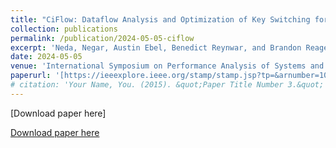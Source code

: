 ```yaml
---
title: "CiFlow: Dataflow Analysis and Optimization of Key Switching for Homomorphic Encryption"
collection: publications
permalink: /publication/2024-05-05-ciflow
excerpt: 'Neda, Negar, Austin Ebel, Benedict Reynwar, and Brandon Reagen. "CiFlow: Dataflow Analysis and Optimization of Key Switching for Homomorphic Encryption."'
date: 2024-05-05
venue: 'International Symposium on Performance Analysis of Systems and Software (ISPASS)'
paperurl: '[https://ieeexplore.ieee.org/stamp/stamp.jsp?tp=&arnumber=10590039]'
# citation: 'Your Name, You. (2015). &quot;Paper Title Number 3.&quot; <i>Journal 1</i>. 1(3).'
---
```


<!-- Optional: citation info -->

[Download paper here]<p><a href="https://ieeexplore.ieee.org/stamp/stamp.jsp?tp=&arnumber=10590039" style="text-decoration: underline; border: none;">Download paper here</a></p>
